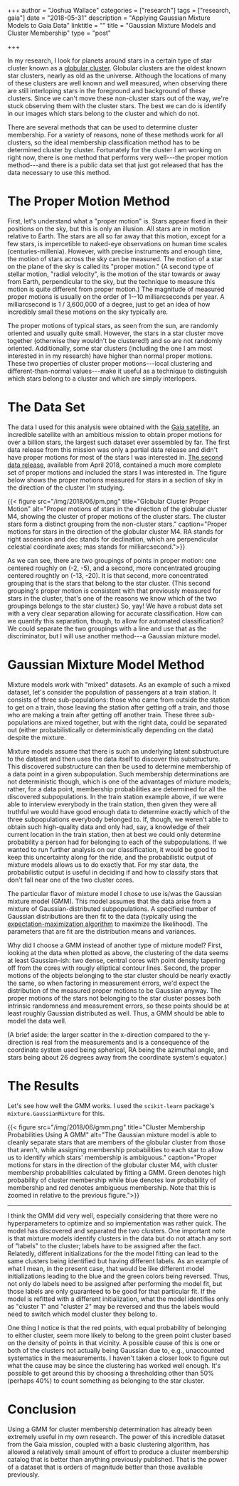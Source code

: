 +++
author = "Joshua Wallace"
categories = ["research"]
tags = ["research, gaia"]
date = "2018-05-31"
description = "Applying Gaussian Mixture Models to Gaia Data"
linktitle = ""
title = "Gaussian Mixture Models and Cluster Membership"
type = "post"

+++

In my research, I look for planets around stars in a certain type of star cluster known as a [globular cluster](https://en.wikipedia.org/wiki/Globular_cluster). Globular clusters are the oldest known star clusters, nearly as old as the universe.  Although the locations of many of these clusters are well known and well measured, when observing there are still interloping stars in the foreground and background of these clusters.  Since we can't move these non-cluster stars out of the way, we're stuck observing them with the cluster stars.  The best we can do is identify in our images which stars belong to the cluster and which do not.

There are several methods that can be used to determine cluster membership.  For a variety of reasons, none of these methods work for all clusters, so the ideal membership classification method has to be determined cluster by cluster.  Fortunately for the cluster I am working on right now, there is one method that performs very well---the proper motion method---and there is a public data set that just got released that has the data necessary to use this method.

# The Proper Motion Method

First, let's understand what a "proper motion" is.  Stars appear fixed in their positions on the sky, but this is only an illusion.  All stars are in motion relative to Earth.  The stars are all so far away that this motion, except for a few stars, is impercetible to naked-eye observations on human time scales (centuries-millenia).  However, with precise instruments and enough time, the motion of stars across the sky can be measured.  The motion of a star on the plane of the sky is called its "proper motion."  (A second type of stellar motion, "radial velocity", is the motion of the star towards or away from Earth, perpendicular to the sky, but the technique to measure this motion is quite different from proper motion.)  The magnitude of measured proper motions is usually on the order of 1--10 milliarcseconds per year.  A milliarcsecond is 1 / 3,600,000 of a degree, just to get an idea of how incredibly small these motions on the sky typically are.

The proper motions of typical stars, as seen from the sun, are randomly oriented and usually quite small.  However, the stars in a star cluster move together (otherwise they wouldn't be clustered!) and so are not randomly oriented.  Additionally, some star clusters (including the one I am most interested in in my research) have higher than normal proper motions.  These two properties of cluster proper motions---local clustering and different-than-normal values---make it useful as a technique to distinguish which stars belong to a cluster and which are simply interlopers.


# The Data Set

The data I used for this analysis were obtained with the [Gaia satellite](http://sci.esa.int/gaia/), an incredible satellite with an ambitious mission to obtain proper motions for over a billion stars, the largest such dataset ever assembled by far.  The first data release from this mission was only a partial data release and didn't have proper motions for most of the stars I was interested in.  [The second data release](https://gea.esac.esa.int/archive/), available from April 2018, contained a much more complete set of proper motions and included the stars I was interested in.  The figure below shows the proper motions measured for stars in a section of sky in the direction of the cluster I'm studying.

{{< figure src="/img/2018/06/pm.png" title="Globular Cluster Proper Motion" 
    alt="Proper motions of stars in the direction of the globular cluster M4, showing the cluster of proper motions of the cluster stars. The cluster stars form a distinct grouping from the non-cluster stars." 
    caption="Proper motions for stars in the direction of the globular cluster M4.  RA stands for right ascension and dec stands for declination, which are perpendicular celestial coordinate axes;  mas stands for milliarcsecond.">}}

As we can see, there are two groupings of points in proper motion: one centered roughly on (-2, -5), and a second, more concentrated grouping centered roughtly on (-13, -20). It is that second, more concentrated grouping that is the stars that belong to the star cluster.  (This second grouping's proper motion is consistent with that previously measured for stars in the cluster, that's one of the reasons we know which of the two groupings belongs to the star cluster.) So, yay!  We have a robust data set with a very clear separation allowing for accurate classification.  How can we quantify this separation, though, to allow for automated classification?  We could separate the two groupings with a line and use that as the discriminator, but I will use another method---a Gaussian mixture model.


# Gaussian Mixture Model Method

Mixture models work with "mixed" datasets.  As an example of such a mixed dataset, let's consider the population of passengers at a train station. It consists of three sub-populations: those who came from outside the station to get on a train, those leaving the station after getting off a train, and those who are making a train after getting off another train.  These three sub-populations are mixed together, but with the right data, could be separated out (either probabilistically or deterministically depending on the data) despite the mixture.

Mixture models assume that there is such an underlying latent substructure to the dataset and then uses the data itself to discover this substructure.  This discovered substructure can then be used to determine membership of a data point in a given subpopulation.  Such membership determinations are not deterministic though, which is one of the advantages of mixture models; rather, for a data point, membership probabilities are determined for all the discovered subpopulations. In the train station example above, if we were able to interview everybody in the train station, then given they were all truthful we would have good enough data to determine exactly which of the three subpopulations everybody belonged to.  If, though, we weren't able to obtain such high-quality data and only had, say, a knowledge of their current location in the train station, then at best we could only determine probability a person had for belonging to each of the subpopulations.  If we wanted to run further analysis on our classification, it would be good to keep this uncertainty along for the ride, and the probabilistic output of mixture models allows us to do exactly that. For my star data, the probabilistic output is useful in deciding if and how to classify stars that don't fall near one of the two cluster cores.

The particular flavor of mixture model I chose to use is/was the Gaussian mixture model (GMM). This model assumes that the data arise from a mixture of Gaussian-distributed subpopulations.  A specified number of Gaussian distributions are then fit to the data (typically using the [expectation-maximization algorithm](https://en.wikipedia.org/wiki/Expectation%E2%80%93maximization_algorithm) to maximize the likelihood).  The parameters that are fit are the distribution means and variances. 

Why did I choose a GMM instead of another type of mixture model?  First, looking at the data when plotted as above, the clustering of the data seems at least Gaussian-ish: two dense, central cores with point density tapering off from the cores with rougly elliptical contour lines. Second, the proper motions of the objects belonging to the star cluster should be nearly exactly the same, so when factoring in measurement errors, we'd expect the distribution of the measured proper motions to be Gaussian anyway.  The proper motions of the stars not belonging to the star cluster posses both intrinsic randomness and measurement errors, so these points should be at least roughly Gaussian distributed as well. Thus, a GMM should be able to model the data well.

(A brief aside: the larger scatter in the x-direction compared to the y-direction is real from the measurements and is a consequence of the coordinate system used being spherical, RA being the azimuthal angle, and stars being about 26 degrees away from the coordinate system's equator.)

# The Results

Let's see how well the GMM works.  I used the `scikit-learn` package's `mixture.GaussianMixture` for this.

{{< figure src="/img/2018/06/gmm.png" title="Cluster Membership Probabilities Using A GMM" 
    alt="The Gaussian mixture model is able to cleanly separate stars that are members of the globular cluster from those that aren't, while assigning membership probabilities to each star to allow us to identify which stars' membership is ambiguous." 
    caption="Proper motions for stars in the direction of the globular cluster M4, with cluster membership probabilities calculated by fitting a GMM.  Green denotes high probability of cluster membership while blue denotes low probability of membership and red denotes ambiguous membership. Note that this is zoomed in relative to the previous figure.">}}

---

I think the GMM did very well, especially considering that there were no hyperparameters to optimize and so implementation was rather quick.  The model has discovered and separated the two clusters. One important note is that mixture models identify clusters in the data but do not attach any sort of "labels" to the cluster; labels have to be assigned after the fact.  Relatedly, different initializations for the the model fitting can lead to the same clusters being identified but having different labels.  As an example of what I mean, in the present case, that would be like different model initializations leading to the blue and the green colors being reversed.  Thus, not only do labels need to be assigned after performing the model fit, but those labels are only guaranteed to be good for that particular fit.  If the model is refitted with a different initialization, what the model identifies only as "cluster 1" and "cluster 2" may be reversed and thus the labels would need to switch which model cluster they belong to. 

One thing I notice is that the red points, with equal probability of belonging to either cluster, seem more likely to belong to the green point cluster based on the density of points in that vicinity.  A possible cause of this is one or both of the clusters not actually being Gaussian due to, e.g., unaccounted systematics in the measurements.  I haven't taken a closer look to figure out what the cause may be since the clustering has worked well enough. It's possible to get around this by choosing a thresholding other than 50% (perhaps 40%) to count something as belonging to the star cluster.

# Conclusion

Using a GMM for cluster membership determination has already been extremely useful in my own research.  The power of this incredible dataset from the Gaia mission, coupled with a basic clustering algorithm, has allowed a relatively small amount of effort to produce a cluster membership catalog that is better than anything previously published.  That is the power of a dataset that is orders of magnitude better than those available previously.